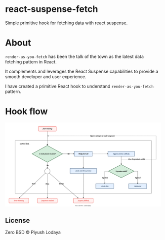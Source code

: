 # react-suspense-fetch

Simple primitive hook for fetching data with react suspense.

# About

`render-as-you-fetch` has been the talk of the town as the latest data fetching pattern in React.

It complements and leverages the React Suspense capabilities to provide a smooth developer and user experience.

I have created a primitive React hook to understand `render-as-you-fetch` pattern.

# Hook flow

![useFetch hook flowchart](./assets/useFetch-Hook-02-06.2.drawio.svg)

## License

Zero BSD © Piyush Lodaya
